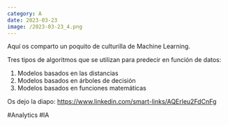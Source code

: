 ```yaml
--- 
category: A 
date: 2023-03-23 
image: /2023-03-23_4.png 
--- 
```


Aquí os comparto un poquito de culturilla de Machine Learning. 

Tres tipos de algoritmos que se utilizan para predecir en función de datos:

1) Modelos basados en las distancias
2) Modelos basados en árboles de decisión
3) Modelos basados en funciones matemáticas

Os dejo la diapo: https://www.linkedin.com/smart-links/AQErleu2FdCnFg

#Analytics #IA